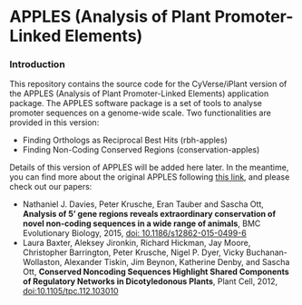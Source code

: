 # APPLES (Analysis of Plant Promoter-Linked Elements) #

### Introduction ###
This repository contains the source code for the CyVerse/iPlant version of the APPLES (Analysis of Plant Promoter-Linked Elements) application package. The APPLES software package is a set of tools to analyse promoter sequences on a genome-wide scale.
Two functionalities are provided in this version:

* Finding Orthologs as Reciprocal Best Hits (rbh-apples)
* Finding Non-Coding Conserved Regions (conservation-apples)

Details of this version of APPLES will be added here later. In the meantime, you can find more about the original APPLES following [this link](http://www2.warwick.ac.uk/fac/sci/dcs/people/sascha_ott/tools_and_software/apples), and please check out our papers:

* Nathaniel J. Davies, Peter Krusche, Eran Tauber and Sascha Ott, **Analysis of 5’ gene regions reveals extraordinary conservation of novel non-coding sequences in a wide range of animals**, BMC Evolutionary Biology, 2015, [doi: 10.1186/s12862-015-0499-6](http://dx.doi.org/10.1186/s12862-015-0499-6)
* Laura Baxter, Aleksey Jironkin, Richard Hickman, Jay Moore, Christopher Barrington, Peter Krusche, Nigel P. Dyer, Vicky Buchanan-Wollaston, Alexander Tiskin, Jim Beynon, Katherine Denby, and Sascha Ott, **Conserved Noncoding Sequences Highlight Shared Components of Regulatory Networks in Dicotyledonous Plants**, Plant Cell, 2012, [doi:10.1105/tpc.112.103010](http://dx.doi.org/10.1105/tpc.112.103010)
